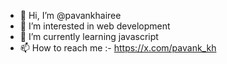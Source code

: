 - 👋 Hi, I’m @pavankhairee
- 👀 I’m interested in web development 
- 🌱 I’m currently learning javascript
- 📫 How to reach me :- https://x.com/pavank_kh

<!---
pavankhairee/pavankhairee is a ✨ special ✨ repository because its `README.md` (this file) appears on your GitHub profile.
You can click the Preview link to take a look at your changes.
--->
